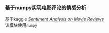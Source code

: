### 基于numpy实现电影评论的情感分析
基于kaggle [*Sentiment Analysis on Movie Reviews*](https://www.kaggle.com/competitions/sentiment-analysis-on-movie-reviews/overview)
<br>
该模块使用`numpy`
